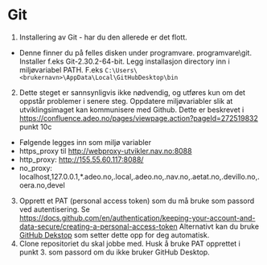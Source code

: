 # Git

1. Installering av Git - har du den allerede er det flott.
  * Denne finner du på felles disken under programvare. programvare\git\. Installer f.eks Git-2.30.2-64-bit. Legg installasjon directory inn i miljøvariabel  PATH. F.eks `C:\Users\<brukernavn>\AppData\Local\GitHubDesktop\bin`
2. Dette steget er sannsynligvis ikke nødvendig, og utføres kun om det oppstår problemer i senere steg. Oppdatere miljøvariabler slik at utviklingsimaget kan kommunisere med Github. Dette er beskrevet i https://confluence.adeo.no/pages/viewpage.action?pageId=272519832 punkt 10c
  * Følgende legges inn som miljø variabler
  * https_proxy til http://webproxy-utvikler.nav.no:8088
  * http_proxy: http://155.55.60.117:8088/
  * no_proxy: localhost,127.0.0.1,*.adeo.no,.local,.adeo.no,.nav.no,.aetat.no,.devillo.no,.oera.no,devel
3. Opprett et PAT (personal access token) som du må bruke som passord ved autentisering. Se https://docs.github.com/en/authentication/keeping-your-account-and-data-secure/creating-a-personal-access-token Alternativt kan du bruke [GitHub Dekstop](https://docs.github.com/en/desktop/installing-and-configuring-github-desktop/installing-and-authenticating-to-github-desktop/installing-github-desktop) som setter dette opp for deg automatisk.
4. Clone repositoriet du skal jobbe med. Husk å bruke PAT opprettet i punkt 3. som passord om du ikke bruker GitHub Desktop.

